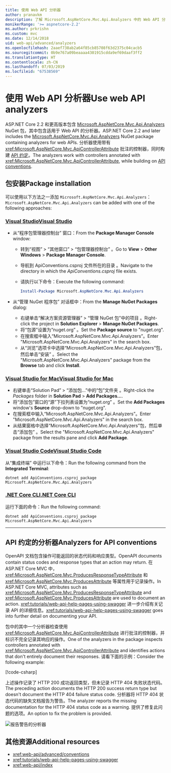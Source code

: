 ```yaml
---
title: 使用 Web API 分析器
author: pranavkm
description: 了解 Microsoft.AspNetCore.Mvc.Api.Analyzers 中的 Web API 分析器。
monikerRange: '>= aspnetcore-2.2'
ms.author: prkrishn
ms.custom: mvc
ms.date: 12/14/2018
uid: web-api/advanced/analyzers
ms.openlocfilehash: 2aaef738ab2a64f85cb85708f63d2375c04cacb5
ms.sourcegitcommit: 0b9e767a09beaaaa4301915cdda9ef69daaf3ff2
ms.translationtype: HT
ms.contentlocale: zh-CN
ms.lasthandoff: 07/03/2019
ms.locfileid: "67538569"
---
```

# <a name="use-web-api-analyzers"></a><span data-ttu-id="1dc39-103">使用 Web API 分析器</span><span class="sxs-lookup"><span data-stu-id="1dc39-103">Use web API analyzers</span></span>

<span data-ttu-id="1dc39-104">ASP.NET Core 2.2 和更高版本包含 [Microsoft.AspNetCore.Mvc.Api.Analyzers](https://www.nuget.org/packages/Microsoft.AspNetCore.Mvc.Api.Analyzers) NuGet 包，其中包含适用于 Web API 的分析器。</span><span class="sxs-lookup"><span data-stu-id="1dc39-104">ASP.NET Core 2.2 and later includes the [Microsoft.AspNetCore.Mvc.Api.Analyzers](https://www.nuget.org/packages/Microsoft.AspNetCore.Mvc.Api.Analyzers) NuGet package containing analyzers for web APIs.</span></span> <span data-ttu-id="1dc39-105">分析器使用带有 <xref:Microsoft.AspNetCore.Mvc.ApiControllerAttribute> 批注的控制器，同时构建 [API 约定](xref:web-api/advanced/conventions)。</span><span class="sxs-lookup"><span data-stu-id="1dc39-105">The analyzers work with controllers annotated with <xref:Microsoft.AspNetCore.Mvc.ApiControllerAttribute>, while building on [API conventions](xref:web-api/advanced/conventions).</span></span>

## <a name="package-installation"></a><span data-ttu-id="1dc39-106">包安装</span><span class="sxs-lookup"><span data-stu-id="1dc39-106">Package installation</span></span>

<span data-ttu-id="1dc39-107">可以使用以下方法之一添加 `Microsoft.AspNetCore.Mvc.Api.Analyzers`：</span><span class="sxs-lookup"><span data-stu-id="1dc39-107">`Microsoft.AspNetCore.Mvc.Api.Analyzers` can be added with one of the following approaches:</span></span>

### <a name="visual-studiotabvisual-studio"></a>[<span data-ttu-id="1dc39-108">Visual Studio</span><span class="sxs-lookup"><span data-stu-id="1dc39-108">Visual Studio</span></span>](#tab/visual-studio)

* <span data-ttu-id="1dc39-109">从“程序包管理器控制台”  窗口：</span><span class="sxs-lookup"><span data-stu-id="1dc39-109">From the **Package Manager Console** window:</span></span>
  * <span data-ttu-id="1dc39-110">转到“视图” > “其他窗口” > “包管理器控制台”    。</span><span class="sxs-lookup"><span data-stu-id="1dc39-110">Go to **View** > **Other Windows** > **Package Manager Console**.</span></span>
  * <span data-ttu-id="1dc39-111">导航到 ApiConventions.csproj 文件所在的目录  。</span><span class="sxs-lookup"><span data-stu-id="1dc39-111">Navigate to the directory in which the *ApiConventions.csproj* file exists.</span></span>
  * <span data-ttu-id="1dc39-112">请执行以下命令：</span><span class="sxs-lookup"><span data-stu-id="1dc39-112">Execute the following command:</span></span>

    ```powershell
    Install-Package Microsoft.AspNetCore.Mvc.Api.Analyzers
    ```

* <span data-ttu-id="1dc39-113">从“管理 NuGet 程序包”  对话框中：</span><span class="sxs-lookup"><span data-stu-id="1dc39-113">From the **Manage NuGet Packages** dialog:</span></span>
  * <span data-ttu-id="1dc39-114">右键单击“解决方案资源管理器” > “管理 NuGet 包”中的项目   。</span><span class="sxs-lookup"><span data-stu-id="1dc39-114">Right-click the project in **Solution Explorer** > **Manage NuGet Packages**.</span></span>
  * <span data-ttu-id="1dc39-115">将“包源”设置为“nuget.org”  。</span><span class="sxs-lookup"><span data-stu-id="1dc39-115">Set the **Package source** to "nuget.org".</span></span>
  * <span data-ttu-id="1dc39-116">在搜索框中输入“Microsoft.AspNetCore.Mvc.Api.Analyzers”。</span><span class="sxs-lookup"><span data-stu-id="1dc39-116">Enter "Microsoft.AspNetCore.Mvc.Api.Analyzers" in the search box.</span></span>
  * <span data-ttu-id="1dc39-117">从“浏览”选项卡中选择“Microsoft.AspNetCore.Mvc.Api.Analyzers”包，然后单击“安装”   。</span><span class="sxs-lookup"><span data-stu-id="1dc39-117">Select the "Microsoft.AspNetCore.Mvc.Api.Analyzers" package from the **Browse** tab and click **Install**.</span></span>

### <a name="visual-studio-for-mactabvisual-studio-mac"></a>[<span data-ttu-id="1dc39-118">Visual Studio for Mac</span><span class="sxs-lookup"><span data-stu-id="1dc39-118">Visual Studio for Mac</span></span>](#tab/visual-studio-mac)

* <span data-ttu-id="1dc39-119">右键单击“Solution Pad” > “添加包...”中的“包”文件夹    。</span><span class="sxs-lookup"><span data-stu-id="1dc39-119">Right-click the *Packages* folder in **Solution Pad** > **Add Packages...**.</span></span>
* <span data-ttu-id="1dc39-120">将“添加包”窗口的“源”下拉列表设置为“nuget.org”   。</span><span class="sxs-lookup"><span data-stu-id="1dc39-120">Set the **Add Packages** window's **Source** drop-down to "nuget.org".</span></span>
* <span data-ttu-id="1dc39-121">在搜索框中输入“Microsoft.AspNetCore.Mvc.Api.Analyzers”。</span><span class="sxs-lookup"><span data-stu-id="1dc39-121">Enter "Microsoft.AspNetCore.Mvc.Api.Analyzers" in the search box.</span></span>
* <span data-ttu-id="1dc39-122">从结果窗格中选择“Microsoft.AspNetCore.Mvc.Api.Analyzers”包，然后单击“添加包”  。</span><span class="sxs-lookup"><span data-stu-id="1dc39-122">Select the "Microsoft.AspNetCore.Mvc.Api.Analyzers" package from the results pane and click **Add Package**.</span></span>

### <a name="visual-studio-codetabvisual-studio-code"></a>[<span data-ttu-id="1dc39-123">Visual Studio Code</span><span class="sxs-lookup"><span data-stu-id="1dc39-123">Visual Studio Code</span></span>](#tab/visual-studio-code)

<span data-ttu-id="1dc39-124">从“集成终端”  中运行以下命令：</span><span class="sxs-lookup"><span data-stu-id="1dc39-124">Run the following command from the **Integrated Terminal**:</span></span>

```console
dotnet add ApiConventions.csproj package Microsoft.AspNetCore.Mvc.Api.Analyzers
```

### <a name="net-core-clitabnetcore-cli"></a>[<span data-ttu-id="1dc39-125">.NET Core CLI</span><span class="sxs-lookup"><span data-stu-id="1dc39-125">.NET Core CLI</span></span>](#tab/netcore-cli)

<span data-ttu-id="1dc39-126">运行下面的命令：</span><span class="sxs-lookup"><span data-stu-id="1dc39-126">Run the following command:</span></span>

```console
dotnet add ApiConventions.csproj package Microsoft.AspNetCore.Mvc.Api.Analyzers
```

---

## <a name="analyzers-for-api-conventions"></a><span data-ttu-id="1dc39-127">API 约定的分析器</span><span class="sxs-lookup"><span data-stu-id="1dc39-127">Analyzers for API conventions</span></span>

<span data-ttu-id="1dc39-128">OpenAPI 文档包含操作可能返回的状态代码和响应类型。</span><span class="sxs-lookup"><span data-stu-id="1dc39-128">OpenAPI documents contain status codes and response types that an action may return.</span></span> <span data-ttu-id="1dc39-129">在 ASP.NET Core MVC 中，<xref:Microsoft.AspNetCore.Mvc.ProducesResponseTypeAttribute> 和 <xref:Microsoft.AspNetCore.Mvc.ProducesAttribute> 等属性用于记录操作。</span><span class="sxs-lookup"><span data-stu-id="1dc39-129">In ASP.NET Core MVC, attributes such as <xref:Microsoft.AspNetCore.Mvc.ProducesResponseTypeAttribute> and <xref:Microsoft.AspNetCore.Mvc.ProducesAttribute> are used to document an action.</span></span> <span data-ttu-id="1dc39-130"><xref:tutorials/web-api-help-pages-using-swagger> 进一步介绍有关记录 API 的详细信息。</span><span class="sxs-lookup"><span data-stu-id="1dc39-130"><xref:tutorials/web-api-help-pages-using-swagger> goes into further detail on documenting your API.</span></span>

<span data-ttu-id="1dc39-131">包中的其中一个分析器检查使用 <xref:Microsoft.AspNetCore.Mvc.ApiControllerAttribute> 进行批注的控制器，并标识不完全记录其响应的操作。</span><span class="sxs-lookup"><span data-stu-id="1dc39-131">One of the analyzers in the package inspects controllers annotated with <xref:Microsoft.AspNetCore.Mvc.ApiControllerAttribute> and identifies actions that don't entirely document their responses.</span></span> <span data-ttu-id="1dc39-132">请看下面的示例：</span><span class="sxs-lookup"><span data-stu-id="1dc39-132">Consider the following example:</span></span>

[!code-csharp[](conventions/sample/Controllers/ContactsController.cs?name=missing404docs&highlight=9)]

<span data-ttu-id="1dc39-133">上述操作记录了 HTTP 200 成功返回类型，但未记录 HTTP 404 失败状态代码。</span><span class="sxs-lookup"><span data-stu-id="1dc39-133">The preceding action documents the HTTP 200 success return type but doesn't document the HTTP 404 failure status code.</span></span> <span data-ttu-id="1dc39-134">分析器将 HTTP 404 状态代码的缺失文档报告为警告。</span><span class="sxs-lookup"><span data-stu-id="1dc39-134">The analyzer reports the missing documentation for the HTTP 404 status code as a warning.</span></span> <span data-ttu-id="1dc39-135">提供了修复此问题的选项。</span><span class="sxs-lookup"><span data-stu-id="1dc39-135">An option to fix the problem is provided.</span></span>

![报告警告的分析器](conventions/_static/Analyzer.gif)

## <a name="additional-resources"></a><span data-ttu-id="1dc39-137">其他资源</span><span class="sxs-lookup"><span data-stu-id="1dc39-137">Additional resources</span></span>

* <xref:web-api/advanced/conventions>
* <xref:tutorials/web-api-help-pages-using-swagger>
* <xref:web-api/index>

